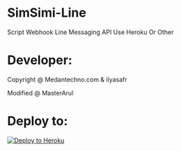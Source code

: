 # SimSimi-Line
Script Webhook Line Messaging API Use Heroku Or Other

# Developer:
Copyright @ Medantechno.com & ilyasafr

Modified @ MasterArul

# Deploy to:
[![Deploy to Heroku](https://www.herokucdn.com/deploy/button.svg)](https://heroku.com/deploy)
